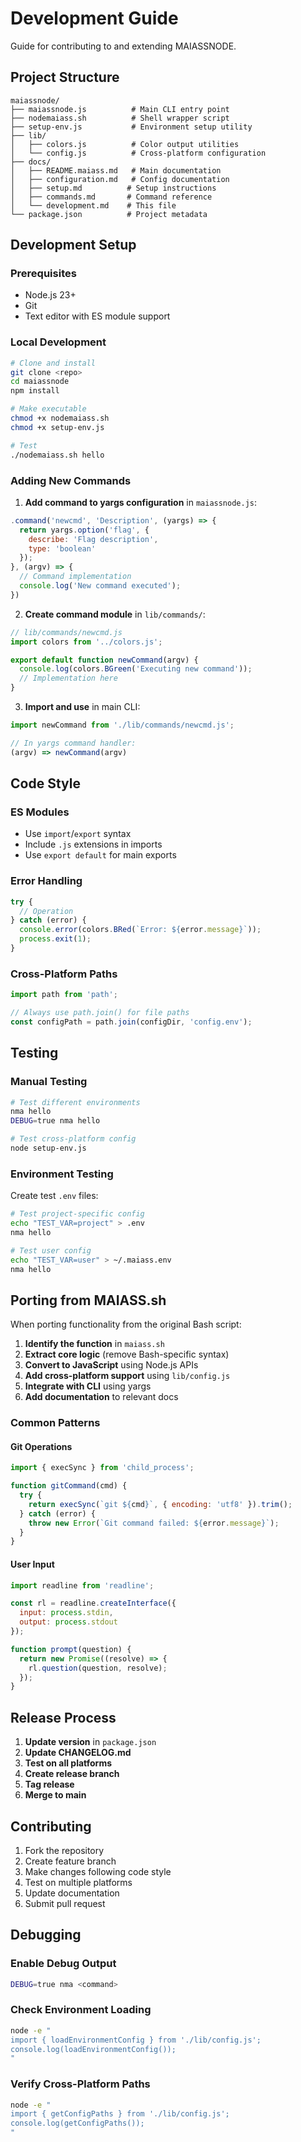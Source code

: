 # Development Guide

Guide for contributing to and extending MAIASSNODE.

## Project Structure

```
maiassnode/
├── maiassnode.js          # Main CLI entry point
├── nodemaiass.sh          # Shell wrapper script
├── setup-env.js           # Environment setup utility
├── lib/
│   ├── colors.js          # Color output utilities
│   └── config.js          # Cross-platform configuration
├── docs/
│   ├── README.maiass.md   # Main documentation
│   ├── configuration.md   # Config documentation
│   ├── setup.md          # Setup instructions
│   ├── commands.md       # Command reference
│   └── development.md    # This file
└── package.json          # Project metadata
```

## Development Setup

### Prerequisites
- Node.js 23+
- Git
- Text editor with ES module support

### Local Development

```bash
# Clone and install
git clone <repo>
cd maiassnode
npm install

# Make executable
chmod +x nodemaiass.sh
chmod +x setup-env.js

# Test
./nodemaiass.sh hello
```

### Adding New Commands

1. **Add command to yargs configuration** in `maiassnode.js`:

```javascript
.command('newcmd', 'Description', (yargs) => {
  return yargs.option('flag', {
    describe: 'Flag description',
    type: 'boolean'
  });
}, (argv) => {
  // Command implementation
  console.log('New command executed');
})
```

2. **Create command module** in `lib/commands/`:

```javascript
// lib/commands/newcmd.js
import colors from '../colors.js';

export default function newCommand(argv) {
  console.log(colors.BGreen('Executing new command'));
  // Implementation here
}
```

3. **Import and use** in main CLI:

```javascript
import newCommand from './lib/commands/newcmd.js';

// In yargs command handler:
(argv) => newCommand(argv)
```

## Code Style

### ES Modules
- Use `import`/`export` syntax
- Include `.js` extensions in imports
- Use `export default` for main exports

### Error Handling
```javascript
try {
  // Operation
} catch (error) {
  console.error(colors.BRed(`Error: ${error.message}`));
  process.exit(1);
}
```

### Cross-Platform Paths
```javascript
import path from 'path';

// Always use path.join() for file paths
const configPath = path.join(configDir, 'config.env');
```

## Testing

### Manual Testing
```bash
# Test different environments
nma hello
DEBUG=true nma hello

# Test cross-platform config
node setup-env.js
```

### Environment Testing
Create test `.env` files:

```bash
# Test project-specific config
echo "TEST_VAR=project" > .env
nma hello

# Test user config
echo "TEST_VAR=user" > ~/.maiass.env
nma hello
```

## Porting from MAIASS.sh

When porting functionality from the original Bash script:

1. **Identify the function** in `maiass.sh`
2. **Extract core logic** (remove Bash-specific syntax)
3. **Convert to JavaScript** using Node.js APIs
4. **Add cross-platform support** using `lib/config.js`
5. **Integrate with CLI** using yargs
6. **Add documentation** to relevant docs

### Common Patterns

#### Git Operations
```javascript
import { execSync } from 'child_process';

function gitCommand(cmd) {
  try {
    return execSync(`git ${cmd}`, { encoding: 'utf8' }).trim();
  } catch (error) {
    throw new Error(`Git command failed: ${error.message}`);
  }
}
```

#### User Input
```javascript
import readline from 'readline';

const rl = readline.createInterface({
  input: process.stdin,
  output: process.stdout
});

function prompt(question) {
  return new Promise((resolve) => {
    rl.question(question, resolve);
  });
}
```

## Release Process

1. **Update version** in `package.json`
2. **Update CHANGELOG.md**
3. **Test on all platforms**
4. **Create release branch**
5. **Tag release**
6. **Merge to main**

## Contributing

1. Fork the repository
2. Create feature branch
3. Make changes following code style
4. Test on multiple platforms
5. Update documentation
6. Submit pull request

## Debugging

### Enable Debug Output
```bash
DEBUG=true nma <command>
```

### Check Environment Loading
```bash
node -e "
import { loadEnvironmentConfig } from './lib/config.js';
console.log(loadEnvironmentConfig());
"
```

### Verify Cross-Platform Paths
```bash
node -e "
import { getConfigPaths } from './lib/config.js';
console.log(getConfigPaths());
"
```
